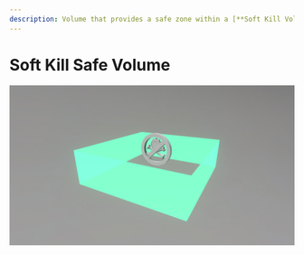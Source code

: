 ```yaml
---
description: Volume that provides a safe zone within a [**Soft Kill Volume**](soft-kill-volume.md). Players inside the **Safe Kill Safe Volume** will not be affected by the **Soft Kill Volume**.
---
```


# Soft Kill Safe Volume

![Soft Kill Safe Volume](../../../.gitbook/assets/images/objects/gameplay/volumes/soft-kill-safe-volume.png)
